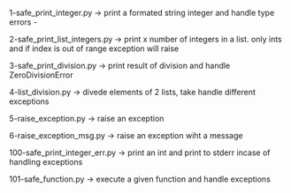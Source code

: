 

1-safe_print_integer.py -> print a formated string integer and handle type errors -


2-safe_print_list_integers.py -> print x number of integers in a list. only ints and if index is out of range exception will raise


3-safe_print_division.py -> print result of division and handle ZeroDivisionError


4-list_division.py -> divede elements of 2 lists, take handle different exceptions


5-raise_exception.py -> raise an exception


6-raise_exception_msg.py -> raise an exception wiht a message


100-safe_print_integer_err.py -> print an int and print to stderr incase of handling exceptions


101-safe_function.py -> execute a given function and handle exceptions

